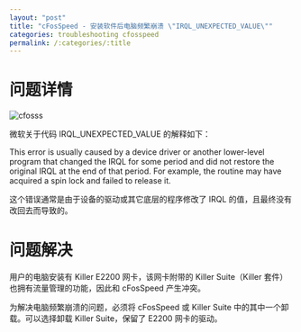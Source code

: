 ```yaml
---
layout: "post"
title: "cFosSpeed - 安装软件后电脑频繁崩溃 \"IRQL_UNEXPECTED_VALUE\""
categories: troubleshooting cfosspeed
permalink: /:categories/:title
---
```


# 问题详情

![cfosss](https://i.imgur.com/aRdDAKN.jpg)

微软关于代码 IRQL_UNEXPECTED_VALUE 的解释如下：

This error is usually caused by a device driver or another lower-level program that changed the IRQL for some period and did not restore the original IRQL at the end of that period. For example, the routine may have acquired a spin lock and failed to release it.

这个错误通常是由于设备的驱动或其它底层的程序修改了 IRQL 的值，且最终没有改回去而导致的。

# 问题解决

用户的电脑安装有 Killer E2200 网卡，该网卡附带的 Killer Suite（Killer 套件）也拥有流量管理的功能，因此和 cFosSpeed 产生冲突。

为解决电脑频繁崩溃的问题，必须将 cFosSpeed 或 Killer Suite 中的其中一个卸载。可以选择卸载 Killer Suite，保留了 E2200 网卡的驱动。
